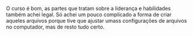 O curso é bom, as partes que tratam sobre a liderança e habilidades também achei legal.
Só achei um pouco complicado a forma de criar aqueles arquivos porque tive que ajustar umass configurações de arquivos no computador, mas de resto tudo certo.

